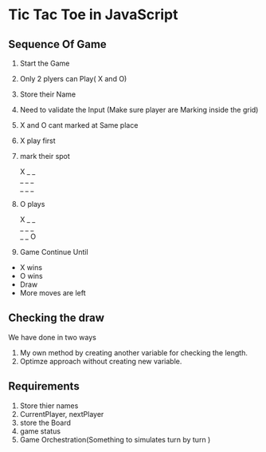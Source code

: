 
# Tic Tac Toe in JavaScript



## Sequence Of Game
1. Start the Game
2. Only 2 plyers can Play( X and O)
3. Store their Name

4. Need to validate the Input (Make sure player are Marking inside the grid)
5. X and O cant marked at Same place
6. X play first
7. mark their spot 
    
     X _ _   <br>
     _ _ _   <br>
     _ _ _   <br>

8. O plays 
  
    
     X _ _   <br>
     _ _ _   <br>
     _ _ O   <br>

9. Game Continue Until 
  - X wins
  - O wins
  - Draw
  - More moves are left

## Checking the draw 
  We have done in  two ways  
  1. My own method by creating another variable for checking the length.
  2. Optimze approach without creating new variable. 

## Requirements

1. Store thier names
2. CurrentPlayer, nextPlayer
3. store the Board
4. game status
5. Game Orchestration(Something to simulates turn by turn )
